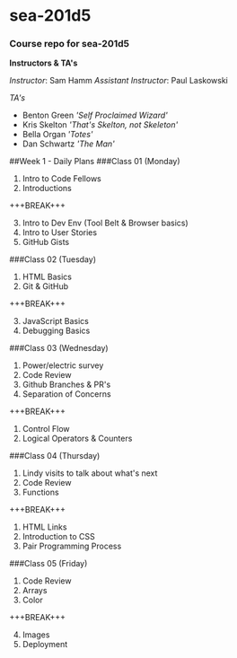 # sea-201d5
### Course repo for sea-201d5
**Instructors & TA's**

*Instructor*: Sam Hamm
*Assistant Instructor*: Paul Laskowski

*TA's*
- Benton Green *'Self Proclaimed Wizard'*
- Kris Skelton *'That's Skelton, not Skeleton'*
- Bella Organ *'Totes'*
- Dan Schwartz *'The Man'*

##Week 1 - Daily Plans
###Class 01 (Monday)
1. Intro to Code Fellows
2. Introductions

+++BREAK+++

3. Intro to Dev Env (Tool Belt & Browser basics)
4. Intro to User Stories
5. GitHub Gists

###Class 02 (Tuesday)
1. HTML Basics
2. Git & GitHub

+++BREAK+++

3. JavaScript Basics
4. Debugging Basics

###Class 03 (Wednesday)
1. Power/electric survey
2. Code Review
3. Github Branches & PR's
4. Separation of Concerns

+++BREAK+++
1. Control Flow
2. Logical Operators & Counters

###Class 04 (Thursday)
1. Lindy visits to talk about what's next
2. Code Review
3. Functions

+++BREAK+++

1. HTML Links
2. Introduction to CSS
3. Pair Programming Process

###Class 05 (Friday)
1. Code Review
2. Arrays
3. Color

+++BREAK+++

4. Images
5. Deployment
